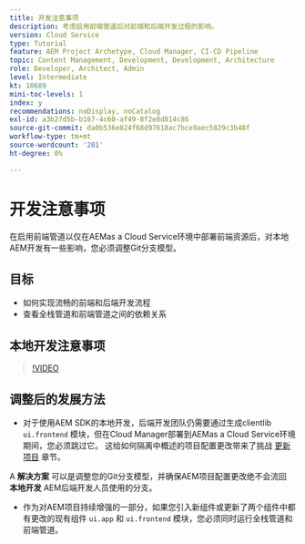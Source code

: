 ```yaml
---
title: 开发注意事项
description: 考虑启用前端管道后对前端和后端开发过程的影响。
version: Cloud Service
type: Tutorial
feature: AEM Project Archetype, Cloud Manager, CI-CD Pipeline
topic: Content Management, Development, Development, Architecture
role: Developer, Architect, Admin
level: Intermediate
kt: 10689
mini-toc-levels: 1
index: y
recommendations: noDisplay, noCatalog
exl-id: a3b27d5b-b167-4c60-af49-8f2e8d814c86
source-git-commit: da0b536e824f68d97618ac7bce9aec5829c3b48f
workflow-type: tm+mt
source-wordcount: '201'
ht-degree: 0%

---
```


# 开发注意事项

在启用前端管道以仅在AEMas a Cloud Service环境中部署前端资源后，对本地AEM开发有一些影响，您必须调整Git分支模型。

## 目标

* 如何实现流畅的前端和后端开发流程
* 查看全栈管道和前端管道之间的依赖关系


## 本地开发注意事项

>[!VIDEO](https://video.tv.adobe.com/v/3409421?quality=12&learn=on)


## 调整后的发展方法

* 对于使用AEM SDK的本地开发，后端开发团队仍需要通过生成clientlib `ui.frontend` 模块，但在Cloud Manager部署到AEMas a Cloud Service环境期间，您必须跳过它。 这给如何隔离中概述的项目配置更改带来了挑战 [更新项目](update-project.md) 章节。

A __解决方案__ 可以是调整您的Git分支模型，并确保AEM项目配置更改绝不会流回 __本地开发__ AEM后端开发人员使用的分支。


* 作为对AEM项目持续增强的一部分，如果您引入新组件或更新了两个组件中都有更改的现有组件 `ui.app` 和 `ui.frontend` 模块，您必须同时运行全栈管道和前端管道。
